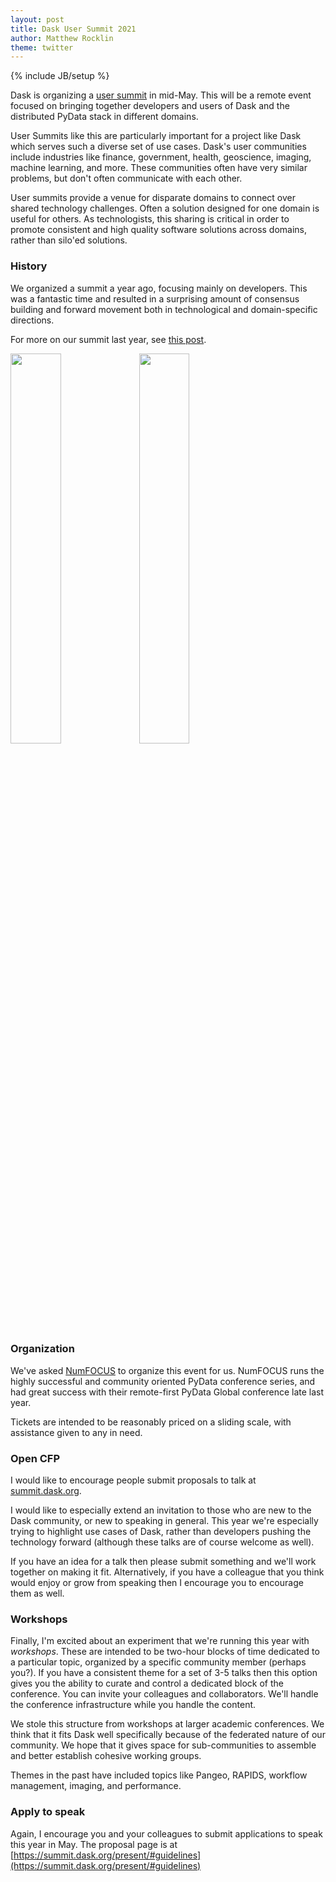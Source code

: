 ```yaml
---
layout: post
title: Dask User Summit 2021
author: Matthew Rocklin
theme: twitter
---
```

{% include JB/setup %}

Dask is organizing a [user summit](https://summit.dask.org) in mid-May.
This will be a remote event focused on bringing together developers and users of Dask and the distributed PyData stack in different domains.

User Summits like this are particularly important for a project like Dask
which serves such a diverse set of use cases.
Dask's user communities include industries like finance, government, health,
geoscience, imaging, machine learning, and more.  These communities often have
very similar problems, but don't often communicate with each other.

User summits provide a venue for disparate domains to connect over shared
technology challenges.  Often a solution designed for one domain is useful for
others.  As technologists, this sharing is critical in order to promote
consistent and high quality software solutions across domains, rather than
silo'ed solutions.


### History

We organized a summit a year ago, focusing mainly on developers.
This was a fantastic time and resulted in a surprising amount of consensus building and forward movement both in technological and domain-specific directions.

For more on our summit last year, see [this post](../../../2020/04/28/dask-summit.html).

<img src="https://pbs.twimg.com/media/ERykEc9XUAEFq-L?format=jpg&name=large"
     width="40%">
<img src="https://pbs.twimg.com/media/ERzXhHnWAAE_zDA?format=jpg&name=large"
    width="40%">

### Organization

We've asked [NumFOCUS](https://numfocus.org) to organize this event for us.
NumFOCUS runs the highly successful and community oriented PyData conference
series, and had great success with their remote-first PyData Global conference
late last year.

Tickets are intended to be reasonably priced on a sliding scale, with assistance given to any in need.


### Open CFP

I would like to encourage people submit proposals to talk at [summit.dask.org](https://summit.dask.org).

I would like to especially extend an invitation to those who are new to
the Dask community, or new to speaking in general.  This year we're especially
trying to highlight use cases of Dask, rather than developers pushing the
technology forward (although these talks are of course welcome as well).

If you have an idea for a talk then please submit something and we'll work
together on making it fit.  Alternatively, if you have a colleague that you
think would enjoy or grow from speaking then I encourage you to encourage them
as well.


### Workshops

Finally, I'm excited about an experiment that we're running this year with
*workshops*.  These are intended to be two-hour blocks of time dedicated to
a particular topic, organized by a specific community member (perhaps you?).
If you have a consistent theme for a set of 3-5 talks then this option gives
you the ability to curate and control a dedicated block of the conference.  You
can invite your colleagues and collaborators.  We'll handle the conference
infrastructure while you handle the content.

We stole this structure from workshops at larger academic conferences.  We
think that it fits Dask well specifically because of the federated nature of
our community.  We hope that it gives space for sub-communities to assemble and
better establish cohesive working groups.

Themes in the past have included topics like Pangeo, RAPIDS, workflow
management, imaging, and performance.


### Apply to speak

Again, I encourage you and your colleagues to submit applications to speak this
year in May.  The proposal page is at
[https://summit.dask.org/present/#guidelines](https://summit.dask.org/present/#guidelines)
